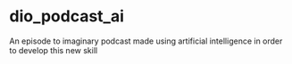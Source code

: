 # dio_podcast_ai
An episode to imaginary podcast made using artificial intelligence in order to develop this new skill
